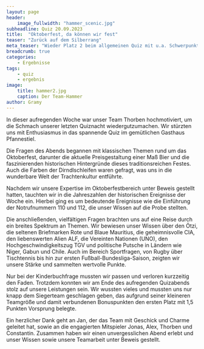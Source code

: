 ```yaml
---
layout: page
header:
    image_fullwidth: "hammer_scenic.jpg"
subheadline: Quiz 20.09.2023
title:  "Oktoberfest, da können wir fest"
teaser: "Zurück auf dem Silberrang"
meta_teaser: "Wieder Platz 2 beim allgemeinen Quiz mit u.a. Schwerpunkt Oktoberfest"
breadcrumb: true
categories:
    - Ergebnisse
tags:
    - quiz
    - ergebnis
image:
    title: hammer2.jpg
    caption: Der Team-Hammer
author: Gramy
---
```


In dieser aufregenden Woche war unser Team Thorben hochmotiviert, um die Schmach unserer letzten Quiznacht wiedergutzumachen. 
Wir stürzten uns mit Enthusiasmus in das spannende Quiz im gemütlichen Gasthaus Pfannestiel.

Die Fragen des Abends begannen mit klassischen Themen rund um das Oktoberfest, darunter die aktuelle Preisgestaltung einer Maß Bier und die faszinierenden historischen Hintergründe dieses traditionsreichen Festes. 
Auch die Farben der Dirndlschleifen waren gefragt, was uns in die wunderbare Welt der Trachtenkultur entführte.

Nachdem wir unsere Expertise im Oktoberfestbereich unter Beweis gestellt hatten, tauchten wir in die Jahreszahlen der historischen Ereignisse der Woche ein. 
Hierbei ging es um bedeutende Ereignisse wie die Einführung der Notrufnummern 110 und 112, die unser Wissen auf die Probe stellten.

Die anschließenden, vielfältigen Fragen brachten uns auf eine Reise durch ein breites Spektrum an Themen. 
Wir bewiesen unser Wissen über den Ötzi, die seltenen Briefmarken Rote und Blaue Mauritius, die geheimnisvolle CIA, den liebenswerten Alien ALF, die Vereinten Nationen (UNO), den Hochgeschwindigkeitszug TGV und politische Putsche in Ländern wie Niger, Gabun und Chile. 
Auch im Bereich Sportfragen, von Rugby über Tischtennis bis hin zur ersten Fußball-Bundesliga-Saison, zeigten wir unsere Stärke und sammelten wertvolle Punkte.

Nur bei der Kinderbuchfrage mussten wir passen und verloren kurzzeitig den Faden. 
Trotzdem konnten wir am Ende des aufregenden Quizabends stolz auf unsere Leistungen sein. 
Wir wussten vieles und mussten uns nur knapp dem Siegerteam geschlagen geben, das aufgrund seiner kleineren Teamgröße und damit verbundenen Bonuspunkten den ersten Platz mit 1,5 Punkten Vorsprung belegte.

Ein herzlicher Dank geht an Jan, der das Team mit Geschick und Charme geleitet hat, sowie an die engagierten Mitspieler Jonas, Alex, Thorben und Constantin. 
Zusammen haben wir einen unvergesslichen Abend erlebt und unser Wissen sowie unsere Teamarbeit unter Beweis gestellt.
